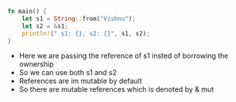 ```rust
fn main() {
    let s1 = String::from("Vishnu");
    let s2 = &s1;
    println!(" s1: {}, s2: {}", s1, s2);
}
```
- Here we are passing the reference of s1 insted of borrowing the ownership 
- So we can use both s1 and s2 
- References are im mutable by default 
- So there are mutable references which is denoted by & mut
